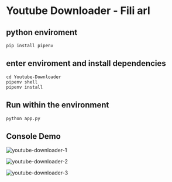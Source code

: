 # Youtube Downloader - Fili arl

## python enviroment

```
pip install pipenv
```

## enter enviroment and install dependencies

```
cd Youtube-Downloader
pipenv shell
pipenv install
```

## Run within the environment
```
python app.py
```

## Console Demo

![youtube-downloader-1](https://i.ibb.co/0ykvjnC/youtube-downoader-filiarl-1.png)

![youtube-downloader-2](https://i.ibb.co/CQpwtWf/youtube-downoader-filiarl-2.png)

![youtube-downloader-3](https://i.ibb.co/02zTWVF/youtube-downoader-filiarl-3.png)